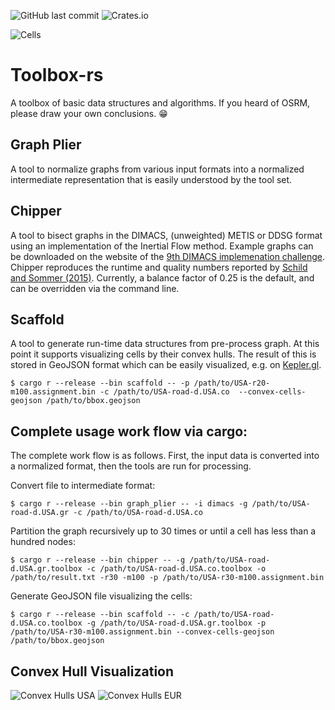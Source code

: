 ![GitHub last commit](https://img.shields.io/github/last-commit/DennisOSRM/toolbox-rs.svg)
![Crates.io](https://img.shields.io/crates/v/toolbox-rs.svg)

![Cells](https://user-images.githubusercontent.com/1067895/169662031-a2a516df-296e-42de-8095-d2a5ff5da3c6.JPG)

# Toolbox-rs
A toolbox of basic data structures and algorithms. If you heard of OSRM, please draw your own conclusions. 😁

## Graph Plier
A tool to normalize graphs from various input formats into a normalized intermediate representation that is easily understood by the tool set.

## Chipper
A tool to bisect graphs in the DIMACS, (unweighted) METIS or DDSG format using an implementation of the Inertial Flow method. Example graphs can be downloaded on the website of the [9th DIMACS implemenation challenge](http://www.diag.uniroma1.it//challenge9/download.shtml). Chipper reproduces the runtime and quality numbers reported by [Schild and Sommer (2015)](http://sommer.jp/roadseparator.pdf). Currently, a balance factor of 0.25 is the default, and can be overridden via the command line.

## Scaffold
A tool to generate run-time data structures from pre-process graph. At this point it supports visualizing cells by their convex hulls. The result of this is stored in GeoJSON format which can be easily visualized, e.g. on [Kepler.gl](https://kepler.gl/demo).

```
$ cargo r --release --bin scaffold -- -p /path/to/USA-r20-m100.assignment.bin -c /path/to/USA-road-d.USA.co  --convex-cells-geojson /path/to/bbox.geojson
```

## Complete usage work flow via cargo:
The complete work flow is as follows. First, the input data is converted into a normalized format, then the tools are run for processing.

Convert file to intermediate format:
```
$ cargo r --release --bin graph_plier -- -i dimacs -g /path/to/USA-road-d.USA.gr -c /path/to/USA-road-d.USA.co
```

Partition the graph recursively up to 30 times or until a cell has less than a hundred nodes:
```
$ cargo r --release --bin chipper -- -g /path/to/USA-road-d.USA.gr.toolbox -c /path/to/USA-road-d.USA.co.toolbox -o /path/to/result.txt -r30 -m100 -p /path/to/USA-r30-m100.assignment.bin
```

Generate GeoJSON file visualizing the cells:
```
$ cargo r --release --bin scaffold -- -c /path/to/USA-road-d.USA.co.toolbox -g /path/to/USA-road-d.USA.gr.toolbox -p /path/to/USA-r30-m100.assignment.bin --convex-cells-geojson /path/to/bbox.geojson
```


## Convex Hull Visualization
![Convex Hulls USA](https://user-images.githubusercontent.com/1067895/175577261-55e38f44-07ae-4ab2-b344-23d15f5d5c89.png)
![Convex Hulls EUR](https://user-images.githubusercontent.com/1067895/184511222-3992c158-ba12-4f83-b8f3-64845e95a8bf.png)
